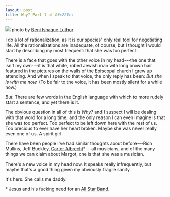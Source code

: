 ```yaml
---
layout: post
title: Why? Part 1 of &#x221e;
---
```


![]({{site.baseurl}}/assets/2010/09/3578702739_b7f460533f.jpg)
<span class="small">photo by [Beni Ishaque Luthor](http://www.flickr.com/photos/b3ni/3578702739/)</span>

I do a lot of rationalization, as it is our species' only real tool for negotiating life. All the rationalizations are inadequate, of course, but I thought I would start by describing my most frequent: that she was too perfect. 

There is a face that goes with the other voice in my head---the one that isn't my own---it is that white, robed Jewish man with long brown hair featured in the pictures on the walls of the Episcopal church I grew up attending. And when I speak to that voice, the only reply has been: _But she is with me now._ (To be fair to the voice, it has been mostly silent for a while now.)

_But._ There are few words in the English language with which to more rudely start a sentence, and yet there is it. 

The obvious question in all of this is _Why?_ and I suspect I will be dealing with that word for a long time; and the only reason I can even imagine is that she was too perfect. Too perfect to be left down here with the rest of us. Too precious to ever have her heart broken. Maybe she was never really even one of us. A spirit girl.

There have been people I've had similar thoughts about before---Rich Mullins, Jeff Buckley, [Carter Albrecht](http://en.wikipedia.org/wiki/Carter_Albrecht)\*---all musicians, and of the many things we can claim about Margot, one is that she was a musician.

There's a new voice in my head now. It speaks really infrequently, but maybe that's a good thing given my obviously fragile sanity. 

It's hers. She calls me daddy.

<span class="small">* Jesus and his fucking need for an [All Star Band]({{site.baseurl}}/2007/12/13/2403.html).</span>
